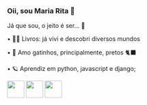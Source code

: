 ### **Oii, sou Maria Rita** 💐

Já que sou, o jeito é ser... 🤠


• 🧚‍♀️ Livros: já vivi e descobri diversos mundos 

• 🌙 Amo gatinhos, principalmente, pretos 🐈‍⬛

• 🪐 Aprendiz em python, javascript e django;

<div style = "display: inline">
<img width= "40" height="40" src="https://cdn.jsdelivr.net/gh/devicons/devicon/icons/python/python-original.svg" /> 
<img width= "40" height="40" src="https://cdn.jsdelivr.net/gh/devicons/devicon/icons/javascript/javascript-original.svg" /> 
<img width= "40" height="40" src="https://cdn.jsdelivr.net/gh/devicons/devicon/icons/django/django-plain.svg" />
</div>         
                    
